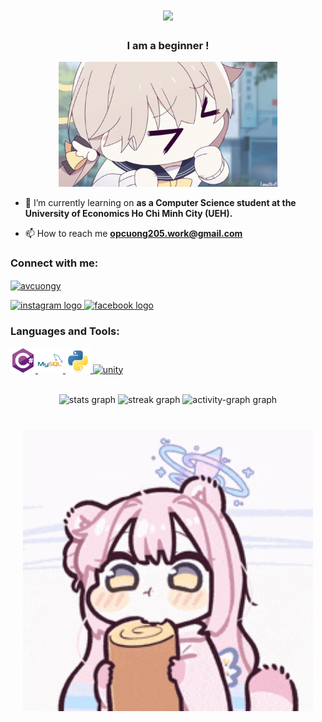 <h1 align="center">
    <img src="https://readme-typing-svg.herokuapp.com/?font=Righteous&size=35&center=true&vCenter=true&width=500&height=70&duration=4000&lines=Hi+!+💕;+I'm+Avcuongy+!;" />
</h1>

<h3 align="center">I am a beginner !</h3>

<div align="center">
  <img height="200" src="https://raw.githubusercontent.com/Avcuongy/Avcuongy/main/Hifumi%20muri%20muri.gif"  />
</div>


- 🔭 I’m currently learning on **as a Computer Science student at the University of Economics Ho Chi Minh City (UEH).**

- 📫 How to reach me **opcuong205.work@gmail.com**

<h3 align="left">Connect with me:</h3>
<p align="left">
<a href="https://www.leetcode.com/avcuongy" target="blank"><img align="center" src="https://raw.githubusercontent.com/rahuldkjain/github-profile-readme-generator/master/src/images/icons/Social/leet-code.svg" alt="avcuongy" height="30" width="40" /></a>
  
<br clear="both">

<div align="left">
  <a href="https://www.instagram.com/avcuongy/" target="_blank">
    <img src="https://img.shields.io/static/v1?message=Instagram&logo=instagram&label=&color=E4405F&logoColor=white&labelColor=&style=for-the-badge" height="35" alt="instagram logo"  />
  </a>
  <a href="https://www.facebook.com/profile.php?id=100046751574359" target="_blank">
    <img src="https://img.shields.io/static/v1?message=Facebook&logo=facebook&label=&color=1877F2&logoColor=white&labelColor=&style=for-the-badge" height="35" alt="facebook logo"  />
  </a>
</div>


<h3 align="left">Languages and Tools:</h3>
<p align="left"> <a href="https://www.w3schools.com/cs/" target="_blank" rel="noreferrer"> <img src="https://raw.githubusercontent.com/devicons/devicon/master/icons/csharp/csharp-original.svg" alt="csharp" width="40" height="40"/> </a> <a href="https://www.mysql.com/" target="_blank" rel="noreferrer"> <img src="https://raw.githubusercontent.com/devicons/devicon/master/icons/mysql/mysql-original-wordmark.svg" alt="mysql" width="40" height="40"/> </a> <a href="https://www.python.org" target="_blank" rel="noreferrer"> <img src="https://raw.githubusercontent.com/devicons/devicon/master/icons/python/python-original.svg" alt="python" width="40" height="40"/> </a> <a href="https://unity.com/" target="_blank" rel="noreferrer"> <img src="https://www.vectorlogo.zone/logos/unity3d/unity3d-icon.svg" alt="unity" width="40" height="40"/> </a> </p>

<br clear="both">

<div align="center">
  <img src="https://github-readme-stats.vercel.app/api?username=Avcuongy&hide_title=false&hide_rank=false&show_icons=true&include_all_commits=true&count_private=true&disable_animations=false&theme=dracula&locale=en&hide_border=false&order=1" height="150" alt="stats graph"  />
  <img src="https://streak-stats.demolab.com?user=Avcuongy&locale=en&mode=daily&theme=dracula&hide_border=false&border_radius=5&order=3" height="150" alt="streak graph"  />
  <img src="https://github-readme-activity-graph.vercel.app/graph?username=Avcuongy&radius=16&theme=react&area=true&order=5" height="300" alt="activity-graph graph"  />
</div>

###


<br clear="both">

<div align="center">
  <img height="450" src="https://raw.githubusercontent.com/Avcuongy/Avcuongy/main/mika-misono-mika.gif"  />
</div>

###

